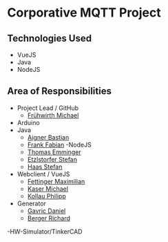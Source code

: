 # Corporative MQTT Project

## Technologies Used
- VueJS
- Java
- NodeJS

## Area of Responsibilities
- Project Lead / GitHub
  - [Frühwirth Michael](https://github.com/Fruehwirth)
- Arduino
- Java 
    - [Aigner Bastian](https://github.com/aignerbas)
    - [Frank Fabian](https://github.com/fabianfrank1)
-NodeJS
    - [Thomas Emminger](https://github.com/emt1803)
    - [Etzlstorfer Stefan](https://github.com/StefanEtz)
    - [Haas Stefan](https://github.com/HaasStefan)
- Webclient / VueJS
    - [Fettinger Maximilian](https://github.com/fettinger-m)
    - [Kaser Michael](https://github.com/michaelkaser)
    - [Kollau Philipp](https://github.com/philjey)
- Generator
    - [Gavric Daniel](https://github.com/DanielGavric)
    - [Berger Richard](https://github.com/RichardBerger)

-HW-Simulator/TinkerCAD

